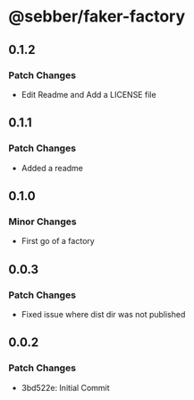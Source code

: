 # @sebber/faker-factory

## 0.1.2

### Patch Changes

- Edit Readme and Add a LICENSE file

## 0.1.1

### Patch Changes

- Added a readme

## 0.1.0

### Minor Changes

- First go of a factory

## 0.0.3

### Patch Changes

- Fixed issue where dist dir was not published

## 0.0.2

### Patch Changes

- 3bd522e: Initial Commit
